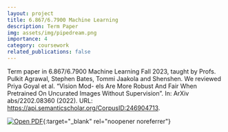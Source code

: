 ```yaml
---
layout: project
title: 6.867/6.7900 Machine Learning
description: Term Paper
img: assets/img/pipedream.png
importance: 4
category: coursework
related_publications: false
---
```


Term paper in 6.867/6.7900 Machine Learning Fall 2023, taught by Profs. Pulkit Agrawal, Stephen Bates, Tommi Jaakola and Shenshen. We reviewed Priya Goyal et al. “Vision Mod-
els Are More Robust And Fair When Pretrained On Uncurated Images Without Supervision”. In: ArXiv abs/2202.08360 (2022). URL: https://api.semanticscholar.org/CorpusID:246904713.

[![Open PDF](https://img.icons8.com/color/48/000000/pdf-2.png)](https://saqzhao.github.io/assets/pdf/6_7900_Term_Paper.pdf){:target="_blank" rel="noopener noreferrer"}